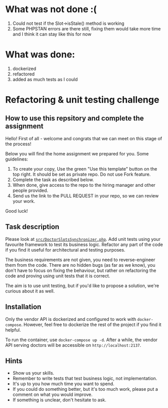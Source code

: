 # What was not done :(
1. Could not test if the Slot->isStale() method is working
2. Some PHPSTAN errors are there still, fixing them would take more time and I think it can stay like this for now

# What was done:
1. dockerized
2. refactored
3. added as much tests as I could




# Refactoring & unit testing challenge

## How to use this repsitory and complete the assignment
Hello! First of all - welcome and congrats that we can meet on this stage of the process! 

Below you will find the home assignment we prepared for you. Some guidelines:
1. To create your copy, Use the green "Use this template" button on the top right. It should be set as private repo. Do not use Fork feature.
2. Complete the task as described below.
3. When done, give access to the repo to the hiring manager and other people provided.
4. Send us the link to the PULL REQUEST in your repo, so we can review your work. 

Good luck!


## Task description

Please look at [`src/DoctorSlotsSynchronizer.php`](src/DoctorSlotsSynchronizer.php). Add unit tests using your favourite framework to test its business logic. Refactor any part of the code if you find it useful for architectural and testing purposes.

The business requirements are not given, you need to reverse-engineer them from the code. There are no hidden bugs (as far as we know), you don't have to focus on fixing the behaviour, but rather on refactoring the code and proving using unit tests that it is correct.

The aim is to use unit testing, but if you'd like to propose a solution, we're curious about it as well.

## Installation
Only the vendor API is dockerized and configured to work with `docker-compose`. However, feel free to dockerize the rest of the project if you find it helpful.

To run the container, use `docker-compose up -d`.
After a while, the vendor API serving doctors will be accessible on `http://localhost:2137`.

## Hints

- Show us your skills.
- Remember to write tests that test business logic, not implementation.
- It's up to you how much time you want to spend.
- If you could do something better, but it's too much work, please put a comment on what you would improve.
- If something is unclear, don't hesitate to ask.
